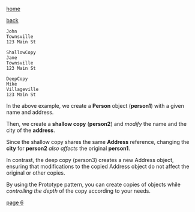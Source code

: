 [home](./page01.md)

[back](./page04.md)

```
John
Townsville
123 Main St

ShallowCopy
Jane
Townsville
123 Main St

DeepCopy
Mike
Villageville
123 Main St
```

In the above example, we create a **Person** object (**person1**) with a given name and address. 

Then, we create a **shallow copy** (**person2**) and *modify* the name and the city of the **address**. 

Since the shallow copy shares the same **Address** reference, changing the **city** for **person2** *also affects* the original **person1**.

In contrast, the deep copy (person3) creates a new Address object, ensuring that modifications to the copied Address object do not affect the original or other copies.

By using the Prototype pattern, you can create copies of objects while *controlling the depth* of the copy according to your needs.

[page 6](./page06.md)
